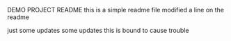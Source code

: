 DEMO PROJECT README
this is a simple readme file
modified a line on the readme

just some updates
some updates
this is bound to cause trouble